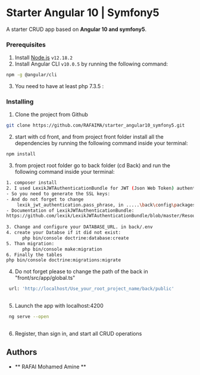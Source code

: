 

# Starter Angular 10 | Symfony5

A starter CRUD app based on **Angular 10 and symfony5**.


### Prerequisites

1. Install [Node.js](https://nodejs.org) `v12.18.2`
2. Install Angular CLI `v10.0.5` by running the following command:
  ```bash
  npm -g @angular/cli
  ```
3. You need to have at least php 7.3.5  :

### Installing

1. Clone the project from Github
  ```bash
  git clone https://github.com/RAFAIMA/starter_angular10_symfony5.git
  ```
2. start with cd front, and from project front folder install all the dependencies by running the following command inside your terminal:
  ```bash
  npm install
  ```
3. from project root folder go to back folder (cd Back) and run the following command inside your terminal:
  ```bash
  1. composer install
  2. I used LexikJWTAuthenticationBundle for JWT (Json Web Token) authentication
  - So you need to generate the SSL keys:
  - And do not forget to change 
      lexik_jwt_authentication.pass_phrase, in .....\back\config\packages\lexik_jwt_authentication.yaml
  - Documentation of LexikJWTAuthenticationBundle:
  https://github.com/lexik/LexikJWTAuthenticationBundle/blob/master/Resources/doc/index.md#getting-started
      
3. Change and configure your DATABASE_URL. in back/.env
4. create your Databse if it did not exist:
        php bin/console doctrine:database:create
5. Than migration:
        php bin/console make:migration
6. Finally the tables
 php bin/console doctrine:migrations:migrate
  ```
4. Do not forget please to change the path of the back in        "front/src/app/global.ts"
 ```bash
  url: 'http://localhost/Use_your_root_project_name/back/public'
  
  ```

5. Launch the app with localhost:4200
 ```bash
  ng serve --open
  
  ```

   

6. Register, than sign in, and start all CRUD operations



## Authors

* ** RAFAI Mohamed Amine ** 
